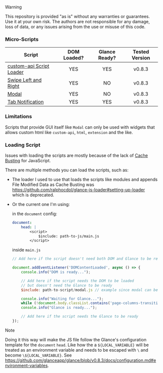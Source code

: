 > [!WARNING]
>
> This repository is provided "as is" without any warranties or guarantees. Use it at your own risk. The authors are not responsible for any damage, loss of data, or any issues arising from the use or misuse of this code.

### Micro-Scripts

| Script | DOM Loaded? | Glance Ready? | Tested Version |
| ------ | :--------: | :--------: | :--------: |
| [custom-api Script Loader](custom-api-script-loader/) | YES | YES | v0.8.3 |
| [Swipe Left and Right](swipe-left-and-right/) | YES | NO | v0.8.3  |
| [Modal](modal/) | YES | NO | v0.8.3  |
| [Tab Notification](tab-notification/) | YES | YES | v0.8.3  |


### Limitations
Scripts that provide GUI itself like `Modal` can only be used with widgets that allows custom html like `custom-api`, `html`, `extension` and the like.

### Loading Script
Issues with loading the scripts are mostly because of the lack of [Cache Busting](https://www.keycdn.com/support/what-is-cache-busting) for JavaScript.

There are multiple methods you can load the scripts, such as:

* The loader I used to use that loads the scripts like modules and appends File Modified Data as Cache Busting was https://github.com/ralphocdol/glance-js-loader#setting-up-loader which is deprecated. 

* Or the current one I'm using:

    in the `document` config:
    ```yaml
    document:
        head: |
            <script>
                $include: path-to-js/main.js
            </script>
    ```

    inside `main.js`
    ```javascript
    // Add here if the script doesn't need both DOM and Glance to be ready

    document.addEventListener('DOMContentLoaded', async () => {
        console.info("DOM is ready...");

        // Add here if the script needs the DOM to be loaded 
        // but doesn't need the Glance to be ready
        $include: path-to-script/modal.js // example since modal can be loaded before Glance

        console.info("Waiting for Glance...");
        while (!document.body.classList.contains('page-columns-transitioned')) await new Promise(resolve => setTimeout(resolve, 50));
        console.info("Glance is ready...");

        // Add here if the script needs the Glance to be ready
    });
    ```

> [!NOTE]
>
> Doing it this way will make the JS file follow the Glance's configuration template for the `document` `head`. Like how the a `${LOCAL_VARIABLE}` will be treated as an environment variable and needs to be escaped with `\` and become `\${LOCAL_VARIABLE}`. See https://github.com/glanceapp/glance/blob/v0.8.3/docs/configuration.md#environment-variables.
    
